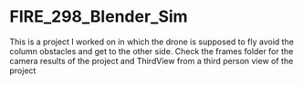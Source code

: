 # FIRE_298_Blender_Sim

This is a project I worked on in which the drone is supposed to fly avoid the column obstacles and get to the other side. Check the frames folder for the camera results of the project and ThirdView from a third person view of the project
